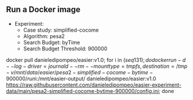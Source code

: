 
## Run a Docker image

 - Experiment: 
   - Case study: simplified-cocome
   - Algorithm: pesa2
   - Search Budget: byTime
   - Search Budget Threshold: 900000

docker pull danieledipompeo/easier:v1.0; for i in $(seq 1 31); do docker run -d --log-driver=journald --rm --mount type=tmpfs,destination=/tmp -v /mnt/data/easier/pesa2-simplified-cocome-bytime-900000/run$i:/mnt/easier-output/ danieledipompeo/easier:v1.0 https://raw.githubusercontent.com/danieledipompeo/easier-experiment-data/main/pesa2-simplified-cocome-bytime-900000/config.ini; done

